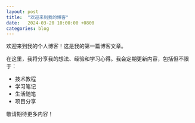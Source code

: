 ```yaml
---
layout: post
title:  "欢迎来到我的博客"
date:   2024-03-20 10:00:00 +0800
categories: blog
---
```


欢迎来到我的个人博客！这是我的第一篇博客文章。

在这里，我将分享我的想法、经验和学习心得。我会定期更新内容，包括但不限于：

- 技术教程
- 学习笔记
- 生活随笔
- 项目分享

敬请期待更多内容！ 